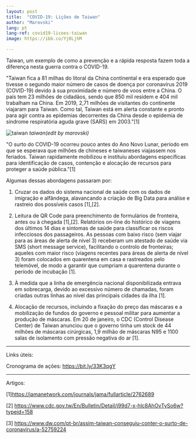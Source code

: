 ```yaml
---
layout: post
title:  "COVID-19: Lições de Taiwan"
author: "Marovski"
lang: pt
lang-ref: covid19-licoes-taiwan
image: https://ibb.co/Yj0LjhM

---
```




Taiwan, um exemplo de como a prevenção e a rápida resposta fazem toda a diferença nesta guerra contra o COVID-19.

"Taiwan fica a 81 milhas do litoral da China continental e era esperado que tivesse o segundo maior número de casos de doença por coronavírus 2019 (COVID-19) devido à sua proximidade e número de voos entre a China. O país tem 23 milhões de cidadãos, sendo que 850 mil residem e 404 mil trabalham na China. Em 2019, 2,71 milhões de visitantes do continente viajaram para Taiwan. Como tal, Taiwan está em alerta constante e pronto para agir contra as epidemias decorrentes da China desde o epidemia de síndrome respiratória aguda grave (SARS) em 2003."[1]

![taiwan](https://ibb.co/Yj0LjhM)
_taiwan(edit by marovski)_

"O surto do COVID-19 ocorreu pouco antes do Ano Novo Lunar, período em que se esperava que milhões de chineses e taiwaneses viajassem nos feriados. Taiwan rapidamente mobilizou e instituiu abordagens específicas para identificação de casos, contenção e alocação de recursos para proteger a saúde pública."[1]

Algumas dessas abordagens passaram por:

1) Cruzar os dados do sistema nacional de saúde com os dados de imigração e alfândega, alavancando a criação de Big Data para análise e rastreio dos possíveis casos [1],[2].

2) Leitura de QR Code para preenchimento de formulários de fronteira, antes ou à chegada [1],[2]. Relatórios on-line do histórico de viagens dos últimos 14 dias e sintomas de saúde para classificar os riscos infecciosos dos passageiros. As pessoas com baixo risco (sem viajar para as áreas de alerta de nível 3) receberam um atestado de saúde via SMS (short message service), facilitando o controlo de fronteiras; aqueles com maior risco (viagens recentes para áreas de alerta de nível 3) foram colocados em quarentena em casa e rastreados pelo telemóvel, de modo a garantir que cumpriam a quarentena durante o período de incubação [1].

4) À medida que a linha de emergência nacional disponibilizada entrava em sobrecarga, devido ao excessivo número de chamadas, foram criadas outras linhas ao nível das principais cidades da ilha [1].

5) Alocação de recursos, incluindo a fixação do preço das máscaras e a mobilização de fundos do governo e pessoal militar para aumentar a produção de máscaras. Em 20 de janeiro, o CDC (Control Disease Center) de Taiwan anunciou que o governo tinha um stock de 44 milhões de máscaras cirúrgicas, 1,9 milhão de máscaras N95 e 1100 salas de isolamento com pressão negativa do ar [1].
---
Links úteis:

Cronograma de ações: https://bit.ly/33K3qgY

---

Artigos:

[1]https://jamanetwork.com/journals/jama/fullarticle/2762689

[2] https://www.cdc.gov.tw/En/Bulletin/Detail/j99d7-x-hlc8AhOvTySo6w?typeid=158

[3] https://www.dw.com/pt-br/assim-taiwan-conseguiu-conter-o-surto-de-coronavírus/a-52759224

